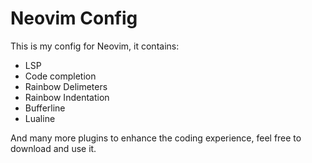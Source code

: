 # Neovim Config
This is my config for Neovim, it contains:
- LSP
- Code completion
- Rainbow Delimeters
- Rainbow Indentation
- Bufferline
- Lualine

And many more plugins to enhance the coding experience, feel free to download and use it.
